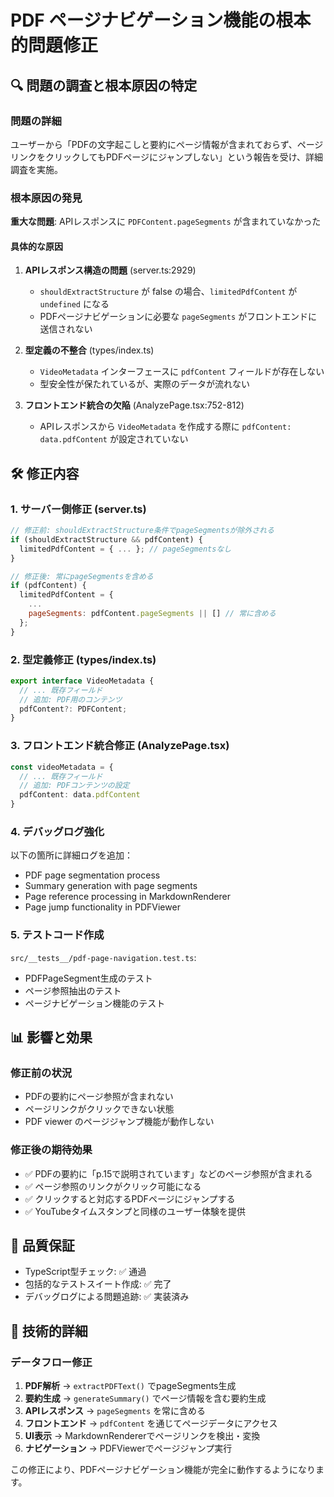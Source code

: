 # PDF ページナビゲーション機能の根本的問題修正

## 🔍 問題の調査と根本原因の特定

### 問題の詳細
ユーザーから「PDFの文字起こしと要約にページ情報が含まれておらず、ページリンクをクリックしてもPDFページにジャンプしない」という報告を受け、詳細調査を実施。

### 根本原因の発見
**重大な問題**: APIレスポンスに `PDFContent.pageSegments` が含まれていなかった

#### 具体的な原因
1. **APIレスポンス構造の問題** (server.ts:2929)
   - `shouldExtractStructure` が false の場合、`limitedPdfContent` が `undefined` になる
   - PDFページナビゲーションに必要な `pageSegments` がフロントエンドに送信されない

2. **型定義の不整合** (types/index.ts)
   - `VideoMetadata` インターフェースに `pdfContent` フィールドが存在しない
   - 型安全性が保たれているが、実際のデータが流れない

3. **フロントエンド統合の欠陥** (AnalyzePage.tsx:752-812)
   - APIレスポンスから `VideoMetadata` を作成する際に `pdfContent: data.pdfContent` が設定されていない

## 🛠 修正内容

### 1. サーバー側修正 (server.ts)
```javascript
// 修正前: shouldExtractStructure条件でpageSegmentsが除外される
if (shouldExtractStructure && pdfContent) {
  limitedPdfContent = { ... }; // pageSegmentsなし
}

// 修正後: 常にpageSegmentsを含める
if (pdfContent) {
  limitedPdfContent = {
    ...
    pageSegments: pdfContent.pageSegments || [] // 常に含める
  };
}
```

### 2. 型定義修正 (types/index.ts)
```typescript
export interface VideoMetadata {
  // ... 既存フィールド
  // 追加: PDF用のコンテンツ
  pdfContent?: PDFContent;
}
```

### 3. フロントエンド統合修正 (AnalyzePage.tsx)
```typescript
const videoMetadata = {
  // ... 既存フィールド
  // 追加: PDFコンテンツの設定
  pdfContent: data.pdfContent
}
```

### 4. デバッグログ強化
以下の箇所に詳細ログを追加：
- PDF page segmentation process
- Summary generation with page segments
- Page reference processing in MarkdownRenderer
- Page jump functionality in PDFViewer

### 5. テストコード作成
`src/__tests__/pdf-page-navigation.test.ts`:
- PDFPageSegment生成のテスト
- ページ参照抽出のテスト
- ページナビゲーション機能のテスト

## 📊 影響と効果

### 修正前の状況
- PDFの要約にページ参照が含まれない
- ページリンクがクリックできない状態
- PDF viewer のページジャンプ機能が動作しない

### 修正後の期待効果
- ✅ PDFの要約に「p.15で説明されています」などのページ参照が含まれる
- ✅ ページ参照のリンクがクリック可能になる
- ✅ クリックすると対応するPDFページにジャンプする
- ✅ YouTubeタイムスタンプと同様のユーザー体験を提供

## 🧪 品質保証
- TypeScript型チェック: ✅ 通過
- 包括的なテストスイート作成: ✅ 完了
- デバッグログによる問題追跡: ✅ 実装済み

## 🔄 技術的詳細

### データフロー修正
1. **PDF解析** → `extractPDFText()` でpageSegments生成
2. **要約生成** → `generateSummary()` でページ情報を含む要約生成  
3. **APIレスポンス** → `pageSegments` を常に含める
4. **フロントエンド** → `pdfContent` を通じてページデータにアクセス
5. **UI表示** → MarkdownRendererでページリンクを検出・変換
6. **ナビゲーション** → PDFViewerでページジャンプ実行

この修正により、PDFページナビゲーション機能が完全に動作するようになります。